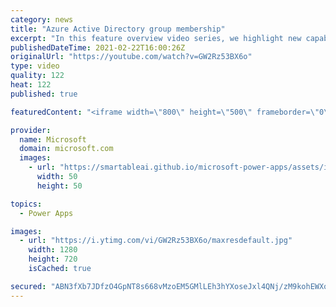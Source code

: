 ```yaml
---
category: news
title: "Azure Active Directory group membership"
excerpt: "In this feature overview video series, we highlight new capabilities included in the latest update to Microsoft Power Apps.  Power Apps Dataverse provides record level security to Azure Active Directory group membership types. Admins can easily set up and assign permissions to different Azure AD users,"
publishedDateTime: 2021-02-22T16:00:26Z
originalUrl: "https://youtube.com/watch?v=GW2Rz53BX6o"
type: video
quality: 122
heat: 122
published: true

featuredContent: "<iframe width=\"800\" height=\"500\" frameborder=\"0\" src=\"https://www.youtube.com/embed/GW2Rz53BX6o\" allow=\"accelerometer; autoplay; encrypted-media; gyroscope; picture-in-picture\" allowfullscreen></iframe>"

provider:
  name: Microsoft
  domain: microsoft.com
  images:
    - url: "https://smartableai.github.io/microsoft-power-apps/assets/images/organizations/microsoft.com-50x50.jpg"
      width: 50
      height: 50

topics:
  - Power Apps

images:
  - url: "https://i.ytimg.com/vi/GW2Rz53BX6o/maxresdefault.jpg"
    width: 1280
    height: 720
    isCached: true

secured: "ABN3fXb7JDfzO4GpNT8s668vMzoEM5GMlLEh3hYXoseJxl4QNj/zM9kohEWXo05w+vyJSGHK1HVYK/v+XdKR1ZQVDMvZ8u6ZtaRP6e6hFgjUv6J2AsrS8jcgFqi+EbHv1eFt/M/t8F5e6GGnzPvyCjAguxy+U1EqF0zHEeF4CXJAvJyq7kF7CDDXVWcVMViGHG1xEG7afPlwRVjlXlf0/KJpahZrlWtqqDEC9pgoXIhTmLqtAmCRYeHA6KojCVoaMron6wXUxjSlwxrMmbEqx7Jzu8ffZC4ld7pRF5UUDsXFxingIIvUA3x0GmLvhwl6+oC89HJ3BdOA8RJu2bUdOwVvcl2twOeA0zrdJA+7lG/iRzU8zsYmCzAKCNTeEoEv5k+0jXN6tNtHOQHN8dkjdkoHesA+sVRSWGpFiBdz4By7o2RXc/0c8rTqUdk1uUha;KidG+jQGbzCfALcaH9r5Nw=="
---
```


